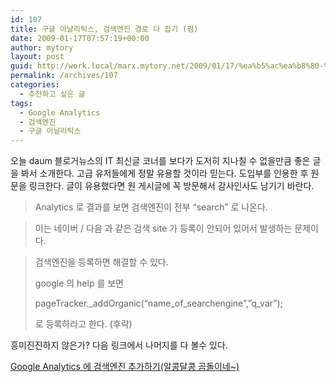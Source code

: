 ```yaml
---
id: 107
title: 구글 아날리틱스, 검색엔진 경로 다 잡기 (펌)
date: 2009-01-17T07:57:19+00:00
author: mytory
layout: post
guid: http://work.local/marx.mytory.net/2009/01/17/%ea%b5%ac%ea%b8%80-%ec%95%84%eb%82%a0%eb%a6%ac%ed%8b%b1%ec%8a%a4-%ea%b2%80%ec%83%89%ec%97%94%ec%a7%84-%ea%b2%bd%eb%a1%9c-%eb%8b%a4-%ec%9e%a1%ea%b8%b0-%ed%8e%8c/
permalink: /archives/107
categories:
  - 추천하고 싶은 글
tags:
  - Google Analytics
  - 검색엔진
  - 구글 아날리틱스
---
```

오늘 daum 블로거뉴스의 IT 최신글 코너를 보다가 도저히 지나칠 수 없을만큼 좋은 글을 봐서 소개한다. 고급 유저들에게 정말 유용할 것이라 믿는다. 도입부를 인용한 후 원문을 링크한다. 글이 유용했다면 원 게시글에 꼭 방문해서 감사인사도 남기기 바란다. 

> Analytics 로 결과를 보면 검색엔진이 전부 &#8220;search&#8221; 로 나온다.
  
> 이는 네이버 / 다음 과 같은 검색 site 가 등록이 안되어 있어서 발생하는 문제이다.
  
> 검색엔진을 등록하면 해결할 수 있다.
> 
> google 의 help 를 보면
> 
> pageTracker.\_addOrganic(&#8220;name\_of\_searchengine&#8221;,&#8221;q\_var&#8221;);
> 
> 로 등록하라고 한다. (후략) 

흥미진진하지 않은가? 다음 링크에서 나머지를 다 볼수 있다. 

<p class="link">
  <a title="[http://prettygom.tistory.com/entry/Google-Analytics-%EC%97%90-%EA%B2%80%EC%83%89%EC%97%94%EC%A7%84-%EC%B6%94%EA%B0%80%ED%95%98%EA%B8%B0]로 이동합니다." target="_blank" href="http://prettygom.tistory.com/entry/Google-Analytics-%EC%97%90-%EA%B2%80%EC%83%89%EC%97%94%EC%A7%84-%EC%B6%94%EA%B0%80%ED%95%98%EA%B8%B0">Google Analytics 에 검색엔진 추가하기(알콩달콩 곰돌이네~)</a>
</p>